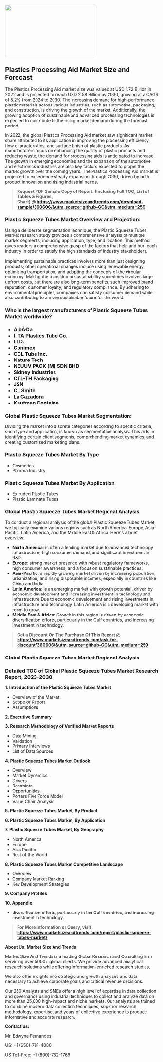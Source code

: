 <p><img class="alignnone size-medium wp-image-20088" src="https://ffe5etoiles.com/wp-content/uploads/2024/12/MST1-300x171.png" alt="" width="300" height="171" /></p><h2>Plastics Processing Aid Market Size and Forecast</h2><p>The Plastics Processing Aid market size was valued at USD 1.72 Billion in 2022 and is projected to reach USD 2.58 Billion by 2030, growing at a CAGR of 5.2% from 2024 to 2030. The increasing demand for high-performance plastic materials across various industries, such as automotive, packaging, and construction, is driving the growth of the market. Additionally, the growing adoption of sustainable and advanced processing technologies is expected to contribute to the rising market demand during the forecast period.</p><p>In 2022, the global Plastics Processing Aid market saw significant market share attributed to its application in improving the processing efficiency, flow characteristics, and surface finish of plastic products. As manufacturers focus on enhancing the quality of plastic products and reducing waste, the demand for processing aids is anticipated to increase. The growth in emerging economies and the expansion of the automotive and electronics industries are also key factors expected to propel the market growth over the coming years. The Plastics Processing Aid market is projected to experience steady expansion through 2030, driven by both product innovation and rising industrial needs.</p></p><blockquote id="" class=""><strong>Request PDF Sample Copy of Report: (Including Full TOC, List of Tables &amp; Figures, Chart)&nbsp;@&nbsp;<strong><a href="https://www.marketsizeandtrends.com/download-sample/360606/&utm_source=github-GC&utm_medium=259" target="_blank">https://www.marketsizeandtrends.com/download-sample/360606/&utm_source=github-GC&utm_medium=259</a></strong></strong></blockquote><h3 id="" class="">Plastic Squeeze Tubes Market&nbsp;Overview and Projection:</h3><p id="" class="">Using a deliberate segmentation technique, the Plastic Squeeze Tubes Market research study provides a comprehensive analysis of multiple market segments, including application, type, and location. This method gives readers a comprehensive grasp of the factors that help and hurt each industry in order to satisfy the high standards of industry stakeholders. <br /> <br />Implementing sustainable practices involves more than just designing products; other operational changes include using renewable energy, optimizing transportation, and adopting the concepts of the circular economy. Making the transition to sustainability sometimes involves large upfront costs, but there are also long-term benefits, such improved brand reputation, customer loyalty, and regulatory compliance. By adhering to environmental principles, companies can satisfy consumer demand while also contributing to a more sustainable future for the world.</p><h3 id="" class="">Who is the largest manufacturers of&nbsp;Plastic Squeeze Tubes Market worldwide?</h3><h3 class=""><p><ul><li>AlbÃ©a </li><li> I. TA Plastics Tube Co. </li><li> LTD. </li><li> Conimex </li><li> CCL Tube Inc. </li><li> Nature Tech </li><li> NEUUV PACK (M) SDN BHD </li><li> Sidney Industries </li><li> CTL-TH Packaging </li><li> JSN </li><li> CL Smith </li><li> La Cazadora </li><li> Kaufman Containe</li></ul></p></h3><h3 id="" class="">Global&nbsp;Plastic Squeeze Tubes Market Segmentation:</h3><p id="" class="">Dividing the market into discrete categories according to specific criteria, such type and application, is known as segmentation analysis. This aids in identifying certain client segments, comprehending market dynamics, and creating customized marketing plans.</p><h3 id="" class="">Plastic Squeeze Tubes Market&nbsp;By Type</h3><p><p><ul><li>Cosmetics</li><li> Pharma Industry</p></li></ul></p></p><h3 id="" class="">Plastic Squeeze Tubes Market&nbsp;By Application</h3><p class=""><p><ul><li>Extruded Plastic Tubes</li><li> Plastic Laminate Tubes</li></ul></p></p><h3 id="" class="">Global Plastic Squeeze Tubes Market Regional Analysis</h3><p id="" class="">To conduct a regional analysis of the global Plastic Squeeze Tubes Market, we typically examine various regions such as North America, Europe, Asia-Pacific, Latin America, and the Middle East &amp; Africa. Here's a brief overview:</p><ul><li><strong>North America</strong>: is often a leading market due to advanced technology infrastructure, high consumer demand, and significant investment in R&amp;D.</li><li><strong>Europe</strong>: strong market presence with robust regulatory frameworks, high consumer awareness, and a focus on sustainable practices.</li><li><strong>Asia-Pacific</strong>: a rapidly growing market driven by increasing population, urbanization, and rising disposable incomes, especially in countries like China and India.</li><li><strong>Latin America</strong>: is an emerging market with growth potential, driven by economic development and increasing investment in technology and infrastructure.Due to economic development and rising investments in infrastructure and technology, Latin America is a developing market with room to grow.</li><li><strong>Middle East &amp; Africa</strong>: Growth in this region is driven by economic diversification efforts, particularly in the Gulf countries, and increasing investment in technology.</li></ul><blockquote id="" class=""><strong>Get a Discount On The Purchase Of This Report @ <strong><a href="https://www.marketsizeandtrends.com/ask-for-discount/360606/&utm_source=github-GC&utm_medium=259" target="_blank">https://www.marketsizeandtrends.com/ask-for-discount/360606/&utm_source=github-GC&utm_medium=259</a></strong></strong></blockquote><h3 id="" class="">Global Plastic Squeeze Tubes Market Regional Analysis</h3><h3 id="" class="">Detailed TOC of Global Plastic Squeeze Tubes Market Research Report, 2023-2030</h3><p id="" class=""><strong>1. Introduction of the Plastic Squeeze Tubes Market</strong></p><ul><li>Overview of the Market</li><li>Scope of Report</li><li>Assumptions</li></ul><p id="" class=""><strong>2. Executive Summary</strong></p><p id="" class=""><strong>3. Research Methodology of Verified Market Reports</strong></p><ul><li>Data Mining</li><li>Validation</li><li>Primary Interviews</li><li>List of Data Sources</li></ul><p id="" class=""><strong>4. Plastic Squeeze Tubes Market Outlook</strong></p><ul><li>Overview</li><li>Market Dynamics</li><li>Drivers</li><li>Restraints</li><li>Opportunities</li><li>Porters Five Force Model</li><li>Value Chain Analysis</li></ul><p id="" class=""><strong>5. Plastic Squeeze Tubes Market, By Product</strong></p><p id="" class=""><strong>6. Plastic Squeeze Tubes Market, By Application</strong></p><p id="" class=""><strong>7. Plastic Squeeze Tubes Market, By Geography</strong></p><ul><li>North America</li><li>Europe</li><li>Asia Pacific</li><li>Rest of the World</li></ul><p id="" class=""><strong>8. Plastic Squeeze Tubes Market Competitive Landscape</strong></p><ul><li>Overview</li><li>Company Market Ranking</li><li>Key Development Strategies</li></ul><p id="" class=""><strong>9. Company Profiles</strong></p><p id="" class=""><strong>10. Appendix</strong></p><ul><li>diversification efforts, particularly in the Gulf countries, and increasing investment in technology.</li></ul><blockquote id="" class=""><strong>For More Information or Query, visit <strong><strong><a href="https://www.marketsizeandtrends.com/report/plastic-squeeze-tubes-market/" target="_blank">https://www.marketsizeandtrends.com/report/plastic-squeeze-tubes-market/</a></strong></strong></strong></blockquote><p id="" class=""><strong>About Us: Market Size And Trends</strong></p><p id="" class="">Market Size And Trends is a leading Global Research and Consulting firm servicing over 5000+ global clients. We provide advanced analytical research solutions while offering information-enriched research studies.</p><p id="" class="">We also offer insights into strategic and growth analyses and data necessary to achieve corporate goals and critical revenue decisions.</p><p id="" class="">Our 250 Analysts and SMEs offer a high level of expertise in data collection and governance using industrial techniques to collect and analyze data on more than 25,000 high-impact and niche markets. Our analysts are trained to combine modern data collection techniques, superior research methodology, expertise, and years of collective experience to produce informative and accurate research.</p><p id="" class=""><strong>Contact us:</strong></p><p id="" class="">Mr. Edwyne Fernandes</p><p id="" class="">US: +1 (650)-781-4080</p><p id="" class="">US Toll-Free: +1 (800)-782-1768</p>
